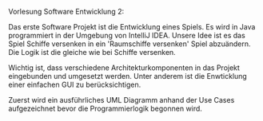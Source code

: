 Vorlesung Software Entwicklung 2:

Das erste Software Projekt ist die Entwicklung eines Spiels. Es wird in Java programmiert in der Umgebung von IntelliJ IDEA. Unsere Idee ist es das Spiel Schiffe versenken in ein 'Raumschiffe versenken' Spiel abzuändern. Die Logik ist die gleiche wie bei Schiffe versenken.

Wichtig ist, dass verschiedene Architekturkomponenten in das Projekt eingebunden und umgesetzt werden. Unter anderem ist die Enwticklung einer einfachen GUI zu berücksichtigen.

Zuerst wird ein ausführliches UML Diagramm anhand der Use Cases aufgezeichnet bevor die Programmierlogik begonnen wird.
